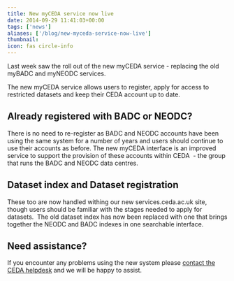 ```yaml
---
title: New myCEDA service now live
date: 2014-09-29 11:41:03+00:00
tags: ['news']
aliases: ['/blog/new-myceda-service-now-live']
thumbnail: 
icon: fas circle-info
---
```

Last week saw the roll out of the new myCEDA service - replacing the old myBADC and myNEODC services.


The new myCEDA service allows users to register, apply for access to restricted datasets and keep their CEDA account up to date.


Already registered with BADC or NEODC?
--------------------------------------


There is no need to re-register as BADC and NEODC accounts have been using the same system for a number of years and users should continue to use their accounts as before. The new myCEDA interface is an improved service to support the provision of these accounts within CEDA  - the group that runs the BADC and NEODC data centres.


Dataset index and Dataset registration
--------------------------------------


These too are now handled withing our new services.ceda.ac.uk site, though users should be familiar with the stages needed to apply for datasets.  The old dataset index has now been replaced with one that brings together the NEODC and BADC indexes in one searchable interface.


Need assistance?
----------------


If you encounter any problems using the new system please [contact the CEDA helpdesk](/contact "Contact the CEDA helpdesk") and we will be happy to assist.

